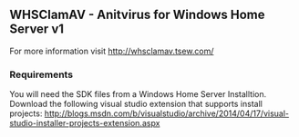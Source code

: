 ## WHSClamAV - Anitvirus for Windows Home Server v1

For more information visit http://whsclamav.tsew.com/

### Requirements

You will need the SDK files from a Windows Home Server Installtion.
Download the following visual studio extension that supports install projects:
http://blogs.msdn.com/b/visualstudio/archive/2014/04/17/visual-studio-installer-projects-extension.aspx
